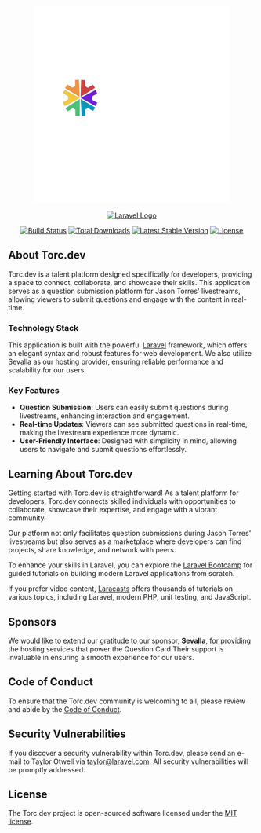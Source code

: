 <p align="center">
    <img src="/public/images/logoupdate.png" width="400" alt="Torc.dev Logo">
</p>

<p align="center"><a href="https://laravel.com" target="_blank"><img src="https://raw.githubusercontent.com/laravel/art/master/logo-lockup/5%20SVG/2%20CMYK/1%20Full%20Color/laravel-logolockup-cmyk-red.svg" width="400" alt="Laravel Logo"></a></p>

<p align="center">
<a href="https://github.com/laravel/framework/actions"><img src="https://github.com/laravel/framework/workflows/tests/badge.svg" alt="Build Status"></a>
<a href="https://packagist.org/packages/laravel/framework"><img src="https://img.shields.io/packagist/dt/laravel/framework" alt="Total Downloads"></a>
<a href="https://packagist.org/packages/laravel/framework"><img src="https://img.shields.io/packagist/v/laravel/framework" alt="Latest Stable Version"></a>
<a href="https://packagist.org/packages/laravel/framework"><img src="https://img.shields.io/packagist/l/laravel/framework" alt="License"></a>
</p>

## About Torc.dev

Torc.dev is a talent platform designed specifically for developers, providing a space to connect, collaborate, and showcase their skills. This application serves as a question submission platform for Jason Torres' livestreams, allowing viewers to submit questions and engage with the content in real-time.

### Technology Stack

This application is built with the powerful [Laravel](https://laravel.com) framework, which offers an elegant syntax and robust features for web development. We also utilize [Sevalla](https://sevalla.com) as our hosting provider, ensuring reliable performance and scalability for our users.

### Key Features

- **Question Submission**: Users can easily submit questions during livestreams, enhancing interaction and engagement.
- **Real-time Updates**: Viewers can see submitted questions in real-time, making the livestream experience more dynamic.
- **User-Friendly Interface**: Designed with simplicity in mind, allowing users to navigate and submit questions effortlessly.

## Learning About Torc.dev

Getting started with Torc.dev is straightforward! As a talent platform for developers, Torc.dev connects skilled individuals with opportunities to collaborate, showcase their expertise, and engage with a vibrant community. 

Our platform not only facilitates question submissions during Jason Torres' livestreams but also serves as a marketplace where developers can find projects, share knowledge, and network with peers.

To enhance your skills in Laravel, you can explore the [Laravel Bootcamp](https://bootcamp.laravel.com) for guided tutorials on building modern Laravel applications from scratch.

If you prefer video content, [Laracasts](https://laracasts.com) offers thousands of tutorials on various topics, including Laravel, modern PHP, unit testing, and JavaScript.

## Sponsors

We would like to extend our gratitude to our sponsor, **[Sevalla](https://sevalla.com)**, for providing the hosting services that power the Question Card Their support is invaluable in ensuring a smooth experience for our users.


## Code of Conduct

To ensure that the Torc.dev community is welcoming to all, please review and abide by the [Code of Conduct](https://laravel.com/docs/contributions#code-of-conduct).

## Security Vulnerabilities

If you discover a security vulnerability within Torc.dev, please send an e-mail to Taylor Otwell via [taylor@laravel.com](mailto:taylor@laravel.com). All security vulnerabilities will be promptly addressed.

## License

The Torc.dev project is open-sourced software licensed under the [MIT license](https://opensource.org/licenses/MIT).
